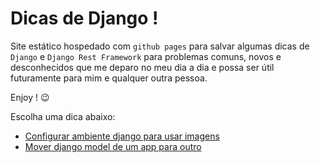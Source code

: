 #  Dicas de Django !

Site estático hospedado com `github pages` para salvar algumas dicas de `Django` e `Django Rest Framework` para problemas comuns, novos e desconhecidos que me deparo no meu dia a dia e possa ser útil futuramente para mim e qualquer outra pessoa. 

Enjoy ! :wink:

Escolha uma dica abaixo:

- [Configurar ambiente django para usar imagens](imagem.md)
- [Mover django model de um app para outro](move_model_to_another.md)

